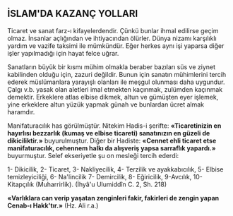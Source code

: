## İSLAM'DA KAZANÇ YOLLARI

Ticaret ve sanat farz-ı kifayelerdendir. Çün­kü bunlar ihmal edilirse geçim olmaz. İnsanlar açlığından ve ihtiyacından ölürler. Dünya ni­zamı karşılıklı yardım ve vazife taksimi ile müm­kündür. Eğer herkes aynı işi yaparsa diğer iş­ler yapılmadığı için hayat felce uğrar.

Sanatların büyük bir kısmı mühim olmak­la beraber bazıları süs ve ziynet kabilinden ol­duğu için, zazuri değildir. Bunun için sanatın mühimlerini tercih ederek müslümanlara yara­yışlı olanları ile meşgul olunması daha uygun­dur. Çalgı v.b. yasak olan aletleri imal etmekten kaçınmak, zulümden kaçınmak demektir. Erkek­lere atlas elbise dikmek, altun ve gümüşten eyer işlemek, yine erkeklere altun yüzük yapmak günah ve bunlardan ücret almak haramdır.

Manifaturacılık has görülmüştür. Nitekim Hadis-i şerifte: **«Ticaretinizin en hayırlısı bezzarlık (kumaş ve elbise ticareti) sanatınızın en güzeli de dikiciliktir.»** buyurulmuştur. Diğer bir Hadiste: **«Cennet ehli ticaret etse manifaturacılık, cehennem halkı da alışveriş yapsa sarraflık yapardı.»** buyurmuştur. Selef ekseriyetle şu on mesleği ter­cih ederdi:

1- Dikicilik,
2- Ticaret,
3- Nakliye­cilik,
4- Terzilik ve ayakkabıcılık,
5- Elbise te­mizleyiciliği,
6- Na'lincilik
7- Demircilik,
8- Eğiricilik,
9-Avcılık,
10- Kitapçılık (Muharrirlik). (İhyâ'u Ulumiddîn C. 2, Sh. 218)

**«Varlıklara can verip yaşatan zenginleri fa­kir, fakirleri de zengin yapan Cenab-ı Hakk'tır.»** (Hz. Ali r.a.)
